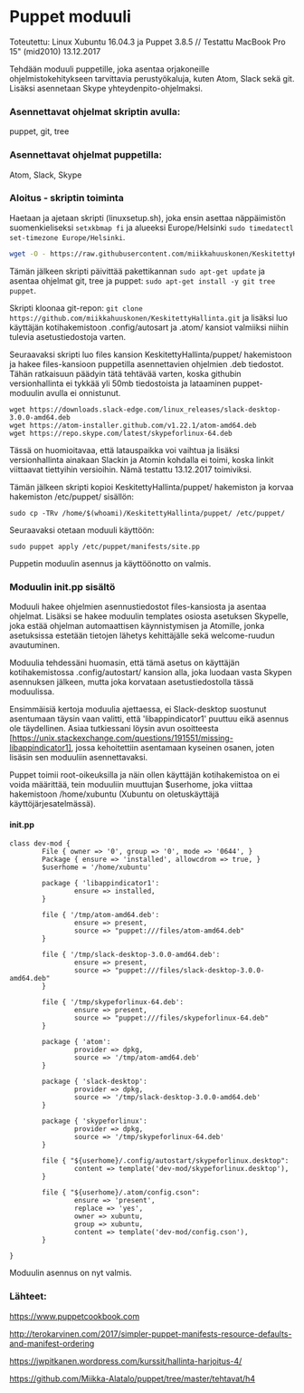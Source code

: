 # Puppet moduuli

Toteutettu: Linux Xubuntu 16.04.3 ja Puppet 3.8.5 // Testattu MacBook Pro 15" (mid2010) 13.12.2017

Tehdään moduuli puppetille, joka asentaa orjakoneille ohjelmistokehitykseen tarvittavia perustyökaluja, kuten
Atom, Slack sekä git. Lisäksi asennetaan Skype yhteydenpito-ohjelmaksi.

### Asennettavat ohjelmat skriptin avulla:

puppet, git, tree

### Asennettavat ohjelmat puppetilla:

Atom, Slack, Skype

### Aloitus - skriptin toiminta
Haetaan ja ajetaan skripti (linuxsetup.sh), joka ensin asettaa näppäimistön suomenkieliseksi ```setxkbmap fi``` ja alueeksi
Europe/Helsinki ```sudo timedatectl set-timezone Europe/Helsinki```.

```bash
wget -O - https://raw.githubusercontent.com/miikkahuuskonen/KeskitettyHallinta/master/setup/linuxsetup.sh | bash
```

Tämän jälkeen skripti päivittää pakettikannan ```sudo apt-get update``` ja asentaa ohjelmat git, tree ja puppet: 
```sudo apt-get install -y git tree puppet```.

Skripti kloonaa git-repon: ```git clone https://github.com/miikkahuuskonen/KeskitettyHallinta.git```
ja lisäksi luo käyttäjän kotihakemistoon .config/autosart ja .atom/ kansiot valmiiksi niihin tulevia asetustiedostoja varten.

Seuraavaksi skripti luo files kansion KeskitettyHallinta/puppet/ hakemistoon ja hakee files-kansioon puppetilla asennettavien ohjelmien .deb tiedostot. Tähän ratkaisuun päädyin tätä tehtävää varten, koska githubin versionhallinta ei tykkää yli 50mb tiedostoista ja lataaminen puppet-moduulin avulla ei onnistunut.

```
wget https://downloads.slack-edge.com/linux_releases/slack-desktop-3.0.0-amd64.deb
wget https://atom-installer.github.com/v1.22.1/atom-amd64.deb
wget https://repo.skype.com/latest/skypeforlinux-64.deb
```
Tässä on huomioitavaa, että latauspaikka voi vaihtua ja lisäksi versionhallinta ainakaan Slackin ja Atomin kohdalla ei toimi, koska linkit viittaavat tiettyihin versioihin. Nämä testattu 13.12.2017 toimiviksi.

Tämän jälkeen skripti kopioi KeskitettyHallinta/puppet/ hakemiston ja korvaa hakemiston /etc/puppet/ sisällön:

```
sudo cp -TRv /home/$(whoami)/KeskitettyHallinta/puppet/ /etc/puppet/
```

Seuraavaksi otetaan moduuli käyttöön:
```
sudo puppet apply /etc/puppet/manifests/site.pp
```

Puppetin moduulin asennus ja käyttöönotto on valmis.

### Moduulin init.pp sisältö

Moduuli hakee ohjelmien asennustiedostot files-kansiosta ja asentaa ohjelmat.
Lisäksi se hakee moduulin templates osiosta asetuksen Skypelle, joka estää ohjelman automaattisen käynnistymisen ja
Atomille, jonka asetuksissa estetään tietojen lähetys kehittäjälle sekä welcome-ruudun avautuminen.

Moduulia tehdessäni huomasin, että tämä asetus on käyttäjän kotihakemistossa .config/autostart/ kansion alla, joka luodaan vasta Skypen asennuksen jälkeen, mutta joka korvataan asetustiedostolla tässä moduulissa.

Ensimmäisiä kertoja moduulia ajettaessa, ei Slack-desktop suostunut asentumaan täysin vaan valitti, että 'libappindicator1' puuttuu eikä asennus ole täydellinen. Asiaa tutkiessani löysin avun osoitteesta [https://unix.stackexchange.com/questions/191551/missing-libappindicator1],
jossa kehoitettiin asentamaan kyseinen osanen, joten lisäsin sen moduuliin asennettavaksi.

Puppet toimii root-oikeuksilla ja näin ollen käyttäjän kotihakemistoa on ei voida määrittää, tein moduuliin muuttujan $userhome, joka viittaa hakemistoon /home/xubuntu (Xubuntu on oletuskäyttäjä käyttöjärjesatelmässä).

#### init.pp
```
class dev-mod {
        File { owner => '0', group => '0', mode => '0644', }
        Package { ensure => 'installed', allowcdrom => true, }
        $userhome = '/home/xubuntu'

        package { 'libappindicator1':
                ensure => installed,
        }

        file { '/tmp/atom-amd64.deb':
                ensure => present,
                source => "puppet:///files/atom-amd64.deb"
        }

        file { '/tmp/slack-desktop-3.0.0-amd64.deb':
                ensure => present,
                source => "puppet:///files/slack-desktop-3.0.0-amd64.deb"
        }

        file { '/tmp/skypeforlinux-64.deb':
                ensure => present,
                source => "puppet:///files/skypeforlinux-64.deb"
        }

        package { 'atom':
                provider => dpkg,
                source => '/tmp/atom-amd64.deb'
        }

        package { 'slack-desktop':
                provider => dpkg,
                source => '/tmp/slack-desktop-3.0.0-amd64.deb'
        }

        package { 'skypeforlinux':
                provider => dpkg,
                source => '/tmp/skypeforlinux-64.deb'
        }

        file { "${userhome}/.config/autostart/skypeforlinux.desktop":
                content => template('dev-mod/skypeforlinux.desktop'),
        }
        
        file { "${userhome}/.atom/config.cson":
                ensure => 'present',
                replace => 'yes',
                owner => xubuntu,
                group => xubuntu,
                content => template('dev-mod/config.cson'),
        }

}

```
Moduulin asennus on nyt valmis.



### Lähteet:
https://www.puppetcookbook.com

http://terokarvinen.com/2017/simpler-puppet-manifests-resource-defaults-and-manifest-ordering

https://jwpitkanen.wordpress.com/kurssit/hallinta-harjoitus-4/

https://github.com/Miikka-Alatalo/puppet/tree/master/tehtavat/h4
